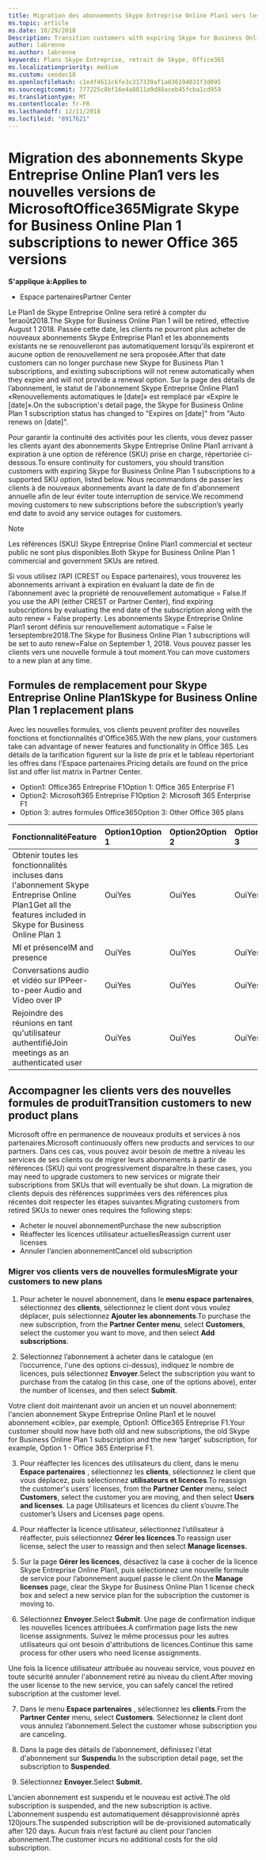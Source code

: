 ```yaml
---
title: Migration des abonnements Skype Entreprise Online Plan1 vers les nouvelles versions d’Office365 | Espace partenaires
ms.topic: article
ms.date: 10/29/2018
Description: Transition customers with expiring Skype for Business Online Plan 1 subscriptions to a supported SKU option. We recommend moving customers to new subscriptions before the subscription’s yearly end date.
author: labrenne
ms.author: labrenne
keywords: Plans Skype Entreprise, retrait de Skype, Office365
ms.localizationpriority: medium
ms.custom: seodec18
ms.openlocfilehash: c1e4f4611c6fe3c317339af1a036194031f3d095
ms.sourcegitcommit: 777225c8bf16e4a8811a9d88aceb45fcba1cd959
ms.translationtype: MT
ms.contentlocale: fr-FR
ms.lasthandoff: 12/11/2018
ms.locfileid: "8917621"
---
```

# <a name="migrate-skype-for-business-online-plan-1-subscriptions-to-newer-office-365-versions"></a><span data-ttu-id="6f152-103">Migration des abonnements Skype Entreprise Online Plan1 vers les nouvelles versions de MicrosoftOffice365</span><span class="sxs-lookup"><span data-stu-id="6f152-103">Migrate Skype for Business Online Plan 1 subscriptions to newer Office 365 versions</span></span>

**<span data-ttu-id="6f152-104">S'applique à:</span><span class="sxs-lookup"><span data-stu-id="6f152-104">Applies to</span></span>**

- <span data-ttu-id="6f152-105">Espace partenaires</span><span class="sxs-lookup"><span data-stu-id="6f152-105">Partner Center</span></span>

<span data-ttu-id="6f152-106">Le Plan1 de Skype Entreprise Online sera retiré à compter du 1eraoût2018.</span><span class="sxs-lookup"><span data-stu-id="6f152-106">The Skype for Business Online Plan 1 will be retired, effective August 1 2018.</span></span> <span data-ttu-id="6f152-107">Passée cette date, les clients ne pourront plus acheter de nouveaux abonnements Skype Entreprise Plan1 et les abonnements existants ne se renouvelleront pas automatiquement lorsqu'ils expireront et aucune option de renouvellement ne sera proposée.</span><span class="sxs-lookup"><span data-stu-id="6f152-107">After that date customers can no longer purchase new Skype for Business Plan 1 subscriptions, and existing subscriptions will not renew automatically when they expire and will not provide a renewal option.</span></span> <span data-ttu-id="6f152-108">Sur la page des détails de l’abonnement, le statut de l'abonnement Skype Entreprise Online Plan1 «Renouvellements automatiques le [date]» est remplacé par «Expire le [date]».</span><span class="sxs-lookup"><span data-stu-id="6f152-108">On the subscription's detail page, the Skype for Business Online Plan 1 subscription status has changed to "Expires on [date]" from "Auto renews on [date]".</span></span>  

<span data-ttu-id="6f152-109">Pour garantir la continuité des activités pour les clients, vous devez passer les clients ayant des abonnements Skype Entreprise Online Plan1 arrivant à expiration à une option de référence (SKU) prise en charge, répertoriée ci-dessous.</span><span class="sxs-lookup"><span data-stu-id="6f152-109">To ensure continuity for customers, you should transition customers with expiring Skype for Business Online Plan 1 subscriptions to a supported SKU option, listed below.</span></span> <span data-ttu-id="6f152-110">Nous recommandons de passer les clients à de nouveaux abonnements avant la date de fin d'abonnement annuelle afin de leur éviter toute interruption de service.</span><span class="sxs-lookup"><span data-stu-id="6f152-110">We recommend moving customers to new subscriptions before the subscription’s yearly end date to avoid any service outages for customers.</span></span> 

>[!NOTE]
><span data-ttu-id="6f152-111">Les références (SKU) Skype Entreprise Online Plan1 commercial et secteur public ne sont plus disponibles.</span><span class="sxs-lookup"><span data-stu-id="6f152-111">Both Skype for Business Online Plan 1 commercial and government SKUs are retired.</span></span>

<span data-ttu-id="6f152-112">Si vous utilisez l’API (CREST ou Espace partenaires), vous trouverez les abonnements arrivant à expiration en évaluant la date de fin de l’abonnement avec la propriété de renouvellement automatique = False.</span><span class="sxs-lookup"><span data-stu-id="6f152-112">If you use the API (either CREST or Partner Center), find expiring subscriptions by evaluating the end date of the subscription along with the auto renew = False property.</span></span> <span data-ttu-id="6f152-113">Les abonnements Skype Entreprise Online Plan1 seront définis sur renouvellement automatique = False le 1erseptembre2018.</span><span class="sxs-lookup"><span data-stu-id="6f152-113">The Skype for Business Online Plan 1 subscriptions will be set to auto renew=False on September 1, 2018.</span></span> <span data-ttu-id="6f152-114">Vous pouvez passer les clients vers une nouvelle formule à tout moment.</span><span class="sxs-lookup"><span data-stu-id="6f152-114">You can move customers to a new plan at any time.</span></span> 

## <a name="skype-for-business-online-plan-1-replacement-plans"></a><span data-ttu-id="6f152-115">Formules de remplacement pour Skype Entreprise Online Plan1</span><span class="sxs-lookup"><span data-stu-id="6f152-115">Skype for Business Online Plan 1 replacement plans</span></span>

<span data-ttu-id="6f152-116">Avec les nouvelles formules, vos clients peuvent profiter des nouvelles fonctions et fonctionnalités d'Office365.</span><span class="sxs-lookup"><span data-stu-id="6f152-116">With the new plans, your customers take can advantage of newer features and functionality in Office 365.</span></span> <span data-ttu-id="6f152-117">Les détails de la tarification figurent sur la liste de prix et le tableau répertoriant les offres dans l'Espace partenaires.</span><span class="sxs-lookup"><span data-stu-id="6f152-117">Pricing details are found on the price list and offer list matrix in Partner Center.</span></span> 

- <span data-ttu-id="6f152-118">Option1: Office365 Entreprise F1</span><span class="sxs-lookup"><span data-stu-id="6f152-118">Option 1: Office 365 Enterprise F1</span></span>
- <span data-ttu-id="6f152-119">Option2: Microsoft365 Entreprise F1</span><span class="sxs-lookup"><span data-stu-id="6f152-119">Option 2: Microsoft 365 Enterprise F1</span></span>
- <span data-ttu-id="6f152-120">Option 3: autres formules Office365</span><span class="sxs-lookup"><span data-stu-id="6f152-120">Option 3: Other Office 365 plans</span></span>

|**<span data-ttu-id="6f152-121">Fonctionnalité</span><span class="sxs-lookup"><span data-stu-id="6f152-121">Feature</span></span>**    |**<span data-ttu-id="6f152-122">Option1</span><span class="sxs-lookup"><span data-stu-id="6f152-122">Option 1</span></span>**   |**<span data-ttu-id="6f152-123">Option2</span><span class="sxs-lookup"><span data-stu-id="6f152-123">Option 2</span></span>**   |**<span data-ttu-id="6f152-124">Option3</span><span class="sxs-lookup"><span data-stu-id="6f152-124">Option 3</span></span>**   |
|:-----------------|:-----------------|:-------------|:------------|
|<span data-ttu-id="6f152-125">Obtenir toutes les fonctionnalités incluses dans l'abonnement Skype Entreprise Online Plan1</span><span class="sxs-lookup"><span data-stu-id="6f152-125">Get all the features included in Skype for Business Online Plan 1</span></span>|<span data-ttu-id="6f152-126">Oui</span><span class="sxs-lookup"><span data-stu-id="6f152-126">Yes</span></span>   |<span data-ttu-id="6f152-127">Oui</span><span class="sxs-lookup"><span data-stu-id="6f152-127">Yes</span></span>   |<span data-ttu-id="6f152-128">Oui</span><span class="sxs-lookup"><span data-stu-id="6f152-128">Yes</span></span>   |
|<span data-ttu-id="6f152-129">MI et présence</span><span class="sxs-lookup"><span data-stu-id="6f152-129">IM and presence</span></span> |<span data-ttu-id="6f152-130">Oui</span><span class="sxs-lookup"><span data-stu-id="6f152-130">Yes</span></span>   |<span data-ttu-id="6f152-131">Oui</span><span class="sxs-lookup"><span data-stu-id="6f152-131">Yes</span></span>   |<span data-ttu-id="6f152-132">Oui</span><span class="sxs-lookup"><span data-stu-id="6f152-132">Yes</span></span>   |
|<span data-ttu-id="6f152-133">Conversations audio et vidéo sur IP</span><span class="sxs-lookup"><span data-stu-id="6f152-133">Peer-to-peer Audio and Video over IP</span></span>|<span data-ttu-id="6f152-134">Oui</span><span class="sxs-lookup"><span data-stu-id="6f152-134">Yes</span></span>   |<span data-ttu-id="6f152-135">Oui</span><span class="sxs-lookup"><span data-stu-id="6f152-135">Yes</span></span>   |<span data-ttu-id="6f152-136">Oui</span><span class="sxs-lookup"><span data-stu-id="6f152-136">Yes</span></span>   
|<span data-ttu-id="6f152-137">Rejoindre des réunions en tant qu'utilisateur authentifié</span><span class="sxs-lookup"><span data-stu-id="6f152-137">Join meetings as an authenticated user</span></span>| <span data-ttu-id="6f152-138">Oui</span><span class="sxs-lookup"><span data-stu-id="6f152-138">Yes</span></span>   |<span data-ttu-id="6f152-139">Oui</span><span class="sxs-lookup"><span data-stu-id="6f152-139">Yes</span></span>   |<span data-ttu-id="6f152-140">Oui</span><span class="sxs-lookup"><span data-stu-id="6f152-140">Yes</span></span>   |

## <a name="transition-customers-to-new-product-plans"></a><span data-ttu-id="6f152-141">Accompagner les clients vers des nouvelles formules de produit</span><span class="sxs-lookup"><span data-stu-id="6f152-141">Transition customers to new product plans</span></span>

<span data-ttu-id="6f152-142">Microsoft offre en permanence de nouveaux produits et services à nos partenaires.</span><span class="sxs-lookup"><span data-stu-id="6f152-142">Microsoft continuously offers new products and services to our partners.</span></span> <span data-ttu-id="6f152-143">Dans ces cas, vous pouvez avoir besoin de mettre à niveau les services de ses clients ou de migrer leurs abonnements à partir de références (SKU) qui vont progressivement disparaître.</span><span class="sxs-lookup"><span data-stu-id="6f152-143">In these cases, you may need to upgrade customers to new services or migrate their subscriptions from SKUs that will eventually be shut down.</span></span> <span data-ttu-id="6f152-144">La migration de clients depuis des références supprimées vers des références plus récentes doit respecter les étapes suivantes:</span><span class="sxs-lookup"><span data-stu-id="6f152-144">Migrating customers from retired SKUs to newer ones requires the following steps:</span></span>

- <span data-ttu-id="6f152-145">Acheter le nouvel abonnement</span><span class="sxs-lookup"><span data-stu-id="6f152-145">Purchase the new subscription</span></span>
- <span data-ttu-id="6f152-146">Réaffecter les licences utilisateur actuelles</span><span class="sxs-lookup"><span data-stu-id="6f152-146">Reassign current user licenses</span></span>
- <span data-ttu-id="6f152-147">Annuler l’ancien abonnement</span><span class="sxs-lookup"><span data-stu-id="6f152-147">Cancel old subscription</span></span>

### <a name="migrate-your-customers-to-new-plans"></a><span data-ttu-id="6f152-148">Migrer vos clients vers de nouvelles formules</span><span class="sxs-lookup"><span data-stu-id="6f152-148">Migrate your customers to new plans</span></span>

1. <span data-ttu-id="6f152-149">Pour acheter le nouvel abonnement, dans le **menu espace partenaires**, sélectionnez des **clients**, sélectionnez le client dont vous voulez déplacer, puis sélectionnez **Ajouter les abonnements**.</span><span class="sxs-lookup"><span data-stu-id="6f152-149">To purchase the new subscription, from the **Partner Center menu**, select **Customers**, select the customer you want to move, and then select **Add subscriptions**.</span></span>

2. <span data-ttu-id="6f152-150">Sélectionnez l’abonnement à acheter dans le catalogue (en l’occurrence, l'une des options ci-dessus), indiquez le nombre de licences, puis sélectionnez **Envoyer**.</span><span class="sxs-lookup"><span data-stu-id="6f152-150">Select the subscription you want to purchase from the catalog (in this case, one of the options above), enter the number of licenses, and then select **Submit**.</span></span> 

<span data-ttu-id="6f152-151">Votre client doit maintenant avoir un ancien et un nouvel abonnement: l'ancien abonnement Skype Entreprise Online Plan1 et le nouvel abonnement «cible», par exemple, Option1: Office365 Entreprise F1.</span><span class="sxs-lookup"><span data-stu-id="6f152-151">Your customer should now have both old and new subscriptions, the old Skype for Business Online Plan 1  subscription and the new ‘target’ subscription, for example, Option 1 - Office 365 Enterprise F1.</span></span>

3. <span data-ttu-id="6f152-152">Pour réaffecter les licences des utilisateurs du client, dans le menu **Espace partenaires** , sélectionnez les **clients**, sélectionnez le client que vous déplacez, puis sélectionnez **utilisateurs et licences**.</span><span class="sxs-lookup"><span data-stu-id="6f152-152">To reassign the customer's users' licenses, from the **Partner Center** menu, select **Customers**, select the customer you are moving, and then select **Users and licenses**.</span></span> <span data-ttu-id="6f152-153">La page Utilisateurs et licences du client s’ouvre.</span><span class="sxs-lookup"><span data-stu-id="6f152-153">The customer’s Users and Licenses page opens.</span></span>

4. <span data-ttu-id="6f152-154">Pour réaffecter la licence utilisateur, sélectionnez l’utilisateur à réaffecter, puis sélectionnez **Gérer les licences**.</span><span class="sxs-lookup"><span data-stu-id="6f152-154">To reassign user license, select the user to reassign and then select **Manage licenses.**</span></span>

5. <span data-ttu-id="6f152-155">Sur la page **Gérer les licences**, désactivez la case à cocher de la licence Skype Entreprise Online Plan1, puis sélectionnez une nouvelle formule de service pour l’abonnement auquel passe le client.</span><span class="sxs-lookup"><span data-stu-id="6f152-155">On the **Manage licenses** page, clear the Skype for Business Online Plan 1 license check box and select a new service plan for the subscription the customer is moving to.</span></span>

6. <span data-ttu-id="6f152-156">Sélectionnez **Envoyer**.</span><span class="sxs-lookup"><span data-stu-id="6f152-156">Select **Submit**.</span></span> <span data-ttu-id="6f152-157">Une page de confirmation indique les nouvelles licences attribuées.</span><span class="sxs-lookup"><span data-stu-id="6f152-157">A confirmation page lists the new license assignments.</span></span> <span data-ttu-id="6f152-158">Suivez le même processus pour les autres utilisateurs qui ont besoin d'attributions de licences.</span><span class="sxs-lookup"><span data-stu-id="6f152-158">Continue this same process for other users who need license assignments.</span></span>

<span data-ttu-id="6f152-159">Une fois la licence utilisateur attribuée au nouveau service, vous pouvez en toute sécurité annuler l'abonnement retiré au niveau du client.</span><span class="sxs-lookup"><span data-stu-id="6f152-159">After moving the user license to the new service, you can safely cancel the retired subscription at the customer level.</span></span>

7. <span data-ttu-id="6f152-160">Dans le menu **Espace partenaires** , sélectionnez les **clients**.</span><span class="sxs-lookup"><span data-stu-id="6f152-160">From the **Partner Center** menu, select **Customers**.</span></span> <span data-ttu-id="6f152-161">Sélectionnez le client dont vous annulez l’abonnement.</span><span class="sxs-lookup"><span data-stu-id="6f152-161">Select the customer whose subscription you are canceling.</span></span>

8. <span data-ttu-id="6f152-162">Dans la page des détails de l’abonnement, définissez l'état d'abonnement sur **Suspendu**.</span><span class="sxs-lookup"><span data-stu-id="6f152-162">In the subscription detail page, set the subscription to **Suspended**.</span></span>

9. <span data-ttu-id="6f152-163">Sélectionnez **Envoyer.**</span><span class="sxs-lookup"><span data-stu-id="6f152-163">Select **Submit.**</span></span>

<span data-ttu-id="6f152-164">L’ancien abonnement est suspendu et le nouveau est activé.</span><span class="sxs-lookup"><span data-stu-id="6f152-164">The old subscription is suspended, and the new subscription is active.</span></span> <span data-ttu-id="6f152-165">L’abonnement suspendu est automatiquement désapprovisionné après 120jours.</span><span class="sxs-lookup"><span data-stu-id="6f152-165">The suspended subscription will be de-provisioned automatically after 120 days.</span></span> <span data-ttu-id="6f152-166">Aucun frais n’est facturé au client pour l’ancien abonnement.</span><span class="sxs-lookup"><span data-stu-id="6f152-166">The customer incurs no additional costs for the old subscription.</span></span>

